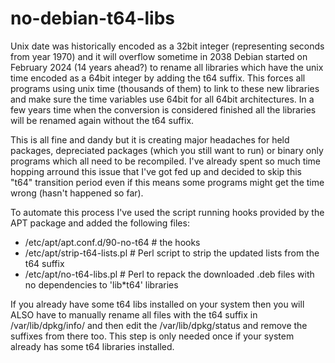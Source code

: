 # no-debian-t64-libs

Unix date was historically encoded as a 32bit integer (representing seconds from year 1970) and it will overflow sometime in 2038
Debian started on February 2024 (14 years ahead?) to rename all libraries which have the unix time encoded as a 64bit integer by 
adding the t64 suffix. This forces all programs using unix time (thousands of them) to link to these new libraries and make sure 
the time variables use 64bit for all 64bit architectures. In a few years time when the conversion is considered finished all the
libraries will be renamed again without the t64 suffix. 

This is all fine and dandy but it is creating major headaches for held packages, depreciated packages (which you still want to run) 
or binary only programs which all need to be recompiled. I've already spent so much time hopping arround this issue that I've
got fed up and decided to skip this "t64" transition period even if this means some programs might get the time wrong
(hasn't happened so far).

To automate this process I've used the script running hooks provided by the APT package and added the following files:
 - /etc/apt/apt.conf.d/90-no-t64     # the hooks
 - /etc/apt/strip-t64-lists.pl       # Perl script to strip the updated lists from the t64 suffix
 - /etc/apt/no-t64-libs.pl           # Perl to repack the downloaded .deb files with no dependencies to 'lib*t64' libraries

If you already have some t64 libs installed on your system then you will ALSO have to manually rename all files with
the t64 suffix in /var/lib/dpkg/info/ and then edit the /var/lib/dpkg/status and remove the suffixes from there too.
This step is only needed once if your system already has some t64 libraries installed.
